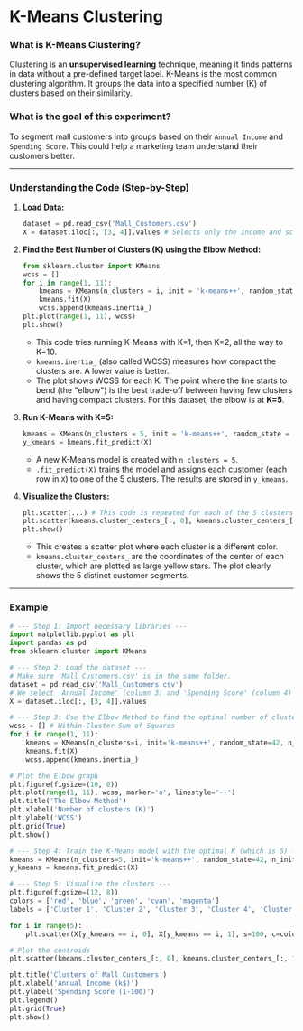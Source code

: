 # K-Means Clustering

### **What is K-Means Clustering?** 
Clustering is an **unsupervised learning** technique, meaning it finds patterns in data without a pre-defined target label. K-Means is the most common clustering algorithm. It groups the data into a specified number (K) of clusters based on their similarity.
### **What is the goal of this experiment?** 
To segment mall customers into groups based on their `Annual Income` and `Spending Score`. This could help a marketing team understand their customers better.

---

### Understanding the Code (Step-by-Step)

1.  **Load Data:**

    ```python
    dataset = pd.read_csv('Mall_Customers.csv')
    X = dataset.iloc[:, [3, 4]].values # Selects only the income and score columns
    ```

2.  **Find the Best Number of Clusters (K) using the Elbow Method:**

    ```python
    from sklearn.cluster import KMeans
    wcss = []
    for i in range(1, 11):
        kmeans = KMeans(n_clusters = i, init = 'k-means++', random_state = 42)
        kmeans.fit(X)
        wcss.append(kmeans.inertia_)
    plt.plot(range(1, 11), wcss)
    plt.show()
    ```

      * This code tries running K-Means with K=1, then K=2, all the way to K=10.
      * `kmeans.inertia_` (also called WCSS) measures how compact the clusters are. A lower value is better.
      * The plot shows WCSS for each K. The point where the line starts to bend (the "elbow") is the best trade-off between having few clusters and having compact clusters. For this dataset, the elbow is at **K=5**.

3.  **Run K-Means with K=5:**

    ```python
    kmeans = KMeans(n_clusters = 5, init = 'k-means++', random_state = 42)
    y_kmeans = kmeans.fit_predict(X)
    ```

      * A new K-Means model is created with `n_clusters = 5`.
      * `.fit_predict(X)` trains the model and assigns each customer (each row in `X`) to one of the 5 clusters. The results are stored in `y_kmeans`.

4.  **Visualize the Clusters:**

    ```python
    plt.scatter(...) # This code is repeated for each of the 5 clusters
    plt.scatter(kmeans.cluster_centers_[:, 0], kmeans.cluster_centers_[:, 1], s = 300, c = 'yellow', label = 'Centroids')
    plt.show()
    ```

      * This creates a scatter plot where each cluster is a different color.
      * `kmeans.cluster_centers_` are the coordinates of the center of each cluster, which are plotted as large yellow stars. The plot clearly shows the 5 distinct customer segments.

---

### Example

```python
# --- Step 1: Import necessary libraries ---
import matplotlib.pyplot as plt
import pandas as pd
from sklearn.cluster import KMeans

# --- Step 2: Load the dataset ---
# Make sure 'Mall_Customers.csv' is in the same folder.
dataset = pd.read_csv('Mall_Customers.csv')
# We select 'Annual Income' (column 3) and 'Spending Score' (column 4)
X = dataset.iloc[:, [3, 4]].values

# --- Step 3: Use the Elbow Method to find the optimal number of clusters ---
wcss = [] # Within-Cluster Sum of Squares
for i in range(1, 11):
    kmeans = KMeans(n_clusters=i, init='k-means++', random_state=42, n_init=10)
    kmeans.fit(X)
    wcss.append(kmeans.inertia_)

# Plot the Elbow graph
plt.figure(figsize=(10, 6))
plt.plot(range(1, 11), wcss, marker='o', linestyle='--')
plt.title('The Elbow Method')
plt.xlabel('Number of clusters (K)')
plt.ylabel('WCSS')
plt.grid(True)
plt.show()

# --- Step 4: Train the K-Means model with the optimal K (which is 5) ---
kmeans = KMeans(n_clusters=5, init='k-means++', random_state=42, n_init=10)
y_kmeans = kmeans.fit_predict(X)

# --- Step 5: Visualize the clusters ---
plt.figure(figsize=(12, 8))
colors = ['red', 'blue', 'green', 'cyan', 'magenta']
labels = ['Cluster 1', 'Cluster 2', 'Cluster 3', 'Cluster 4', 'Cluster 5']

for i in range(5):
    plt.scatter(X[y_kmeans == i, 0], X[y_kmeans == i, 1], s=100, c=colors[i], label=labels[i])

# Plot the centroids
plt.scatter(kmeans.cluster_centers_[:, 0], kmeans.cluster_centers_[:, 1], s=300, c='yellow', marker='*', label='Centroids', edgecolor='black')

plt.title('Clusters of Mall Customers')
plt.xlabel('Annual Income (k$)')
plt.ylabel('Spending Score (1-100)')
plt.legend()
plt.grid(True)
plt.show()
```
